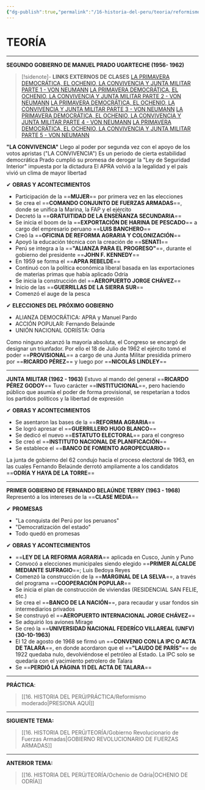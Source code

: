 ```yaml
---
{"dg-publish":true,"permalink":"/16-historia-del-peru/teoria/reformismo-moderado/","tags":["Historia","Teoría"]}
---
```


# TEORÍA
---
**SEGUNDO  GOBIERNO DE MANUEL PRADO UGARTECHE (1956- 1962)** 

>[!sidenote]- **LINKS EXTERNOS DE CLASES** 
>[LA PRIMAVERA DEMOCRÁTICA, EL OCHENIO, LA CONVIVENCIA Y JUNTA MILITAR PARTE 1 - VON NEUMANN](https://www.youtube.com/watch?v=FIByMfR4YFY)
>[LA PRIMAVERA DEMOCRÁTICA, EL OCHENIO, LA CONVIVENCIA Y JUNTA MILITAR PARTE 2 - VON NEUMANN](https://www.youtube.com/watch?v=yZ-Nejf5QQc)
>[LA PRIMAVERA DEMOCRÁTICA, EL OCHENIO, LA CONVIVENCIA Y JUNTA MILITAR PARTE 3 - VON NEUMANN](https://www.youtube.com/watch?v=sOBg-XHEndI) 
>[LA PRIMAVERA DEMOCRÁTICA, EL OCHENIO, LA CONVIVENCIA Y JUNTA MILITAR PARTE 4 - VON NEUMANN](https://www.youtube.com/watch?v=FPjgRdx7tx0) 
>[LA PRIMAVERA DEMOCRÁTICA, EL OCHENIO, LA CONVIVENCIA Y JUNTA MILITAR PARTE 5 - VON NEUMANN](https://www.youtube.com/watch?v=JdJVFspXV7Y) 

**"LA CONVIVENCIA"**
Llego al poder por segunda vez con el apoyo de los votos apristas ("LA CONVIVENCIA")
Es un periodo de cierta estabilidad democrática
Prado cumplió su promesa de derogar la "Ley de Seguridad Interior" impuesta por la dictadura
El APRA volvió a la legalidad y el país vivió un clima de mayor libertad

✔ **OBRAS Y ACONTECIMIENTOS**
- Participación de la ==**MUJER**== por primera vez en las elecciones
- Se crea el ==**COMANDO CONJUNTO DE FUERZAS ARMADAS**==, donde se unifica la Marina, la FAP y el ejército
- Decretó la ==**GRATUITIDAD DE LA ENSEÑANZA SECUNDARIA**==
- Se inicia el boom de la ==**EXPORTACIÓN DE HARINA DE PESCADO**== a cargo del empresario peruano ==**LUIS BANCHERO**==
- Creó la ==**OFICINA DE REFORMA AGRARIA Y COLONIZACIÓN**==
- Apoyó la educación técnica con la creación de ==**SENATI**==
- Perú se integra a la ==**"ALIANZA PARA EL PROGRESO"**==, durante el gobierno del presidente ==**JOHN F. KENNEDY**==
- En 1959 se forma el ==**APRA REBELDE**== 
- Continuó con la política económica liberal basada en las exportaciones de materias primas que había aplicado Odría 
- Se inicia la construcción del ==**AEROPUERTO JORGE CHÁVEZ**==
- Inicio de las ==**GUERRILLAS DE LA SIERRA SUR**==
- Comenzó el auge de la pesca 

✔ **ELECCIONES DEL PRÓXIMO GOBIERNO**
- ALIANZA DEMOCRÁTICA: APRA y Manuel Pardo
- ACCIÓN POPULAR: Fernando Belaúnde
- UNIÓN NACIONAL ODRIÍSTA: Odría

Como ninguno alcanzó la mayoría absoluta, el Congreso se encargó de designar un triunfador. Por ello el 18 de Julio de 1962 el ejército tomó el poder ==**PROVISIONAL**== a cargo de una Junta Militar presidida primero por ==**RICARDO PÉREZ**== y luego por ==**NICOLÁS LINDLEY**==

---
**JUNTA MILITAR (1962 - 1963)**
Estuvo al mando del general ==**RICARDO PÉREZ GODOY**==
Tuvo carácter ==**INSTITUCIONAL**==, pero haciendo público que asumía el poder de forma provisional, se respetarían a todos los partidos políticos y la libertad de expresión

✔ **OBRAS Y ACONTECIMIENTOS**
- Se asentaron las bases de la ==**REFORMA AGRARIA**==
- Se logró apresar el ==**GUERRILLERO HUGO BLANCO**==
- Se dedicó el nuevo ==**ESTATUTO ELECTORAL**== para el congreso
- Se creó el ==**INSTITUTO NACIONAL DE PLANIFICACIÓN**==
- Se establece el ==**BANCO DE FOMENTO AGROPECUARIO**==

La junta de gobierno del 62 condujo hacia el proceso electoral de 1963, en las cuales Fernando Belaúnde derrotó ampliamente a los candidatos ==**ODRÍA Y HAYA DE LA TORRE**==

---
**PRIMER GOBIERNO DE FERNANDO BELAÚNDE TERRY (1963 - 1968)**
Representó a los intereses de la ==**CLASE MEDIA**==

✔ **PROMESAS**
- "La conquista del Perú por los peruanos"
- "Democratización del estado"
- Todo quedó en promesas

✔ **OBRAS Y ACONTECIMIENTOS**
- ==**LEY DE LA REFORMA AGRARIA**== aplicada en Cusco, Junín y Puno
- Convocó a elecciones municipales siendo elegido ==**PRIMER ALCALDE MEDIANTE SUFRAGIO**==; Luis Bedoya Reyes
- Comenzó la construcción de la ==**MARGINAL DE LA SELVA**==, a través del programa ==**COOPERACIÓN POPULAR**==
- Se inicia el plan de construcción de viviendas (RESIDENCIAL SAN FELIE, etc.)
- Se crea el ==**BANCO DE LA NACIÓN**==, para recaudar y usar fondos sin intermediarios privados
- Se construyó el ==**AEROPUERTO INTERNACIONAL JORGE CHÁVEZ**==
- Se adquirió los aviones Mirage
- Se creó la ==**UNIVERSIDAD NACIONAL FEDERÍCO VILLAREAL (UNFV) (30-10-1963)**
- El 12 de agosto de 1968 se firmó un ==**CONVENIO CON LA IPC O ACTA DE TALARA**==, en donde acordaron que el ==**"LAUDO DE PARÍS"**== de 1922 quedaba nulo, devolviéndose el petróleo al Estado. La IPC solo se quedaría con el yacimiento petrolero de Talara
- Se ==**PERDIÓ LA PÁGINA 11 DEL ACTA DE TALARA**==

---
**PRÁCTICA**:
>[[16. HISTORIA DEL PERÚ/PRÁCTICA/Reformismo moderado\|PRESIONA AQUÍ]]

---
**SIGUIENTE TEMA:** 
>[[16. HISTORIA DEL PERÚ/TEORÍA/Gobierno Revolucionario de Fuerzas Armadas\|GOBIERNO REVOLUCIONARIO DE FUERZAS ARMADAS]]

---
**ANTERIOR TEMA:** 
>[[16. HISTORIA DEL PERÚ/TEORÍA/Ochenio de Odría\|OCHENIO DE ODRÍA]]




